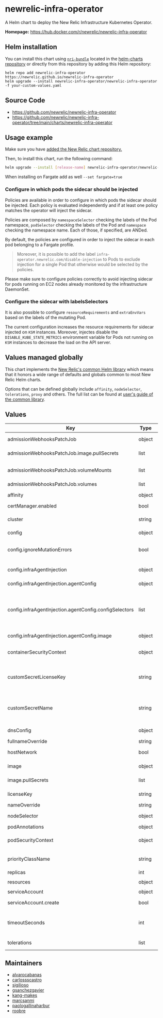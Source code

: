 # newrelic-infra-operator

A Helm chart to deploy the New Relic Infrastructure Kubernetes Operator.

**Homepage:** <https://hub.docker.com/r/newrelic/newrelic-infra-operator>

## Helm installation

You can install this chart using [`nri-bundle`](https://github.com/newrelic/helm-charts/tree/master/charts/nri-bundle) located in the
[helm-charts repository](https://github.com/newrelic/helm-charts) or directly from this repository by adding this Helm repository:

```shell
helm repo add newrelic-infra-operator https://newrelic.github.io/newrelic-infra-operator
helm upgrade --install newrelic-infra-operator/newrelic-infra-operator -f your-custom-values.yaml
```

## Source Code

* <https://github.com/newrelic/newrelic-infra-operator>
* <https://github.com/newrelic/newrelic-infra-operator/tree/main/charts/newrelic-infra-operator>

## Usage example

Make sure you have [added the New Relic chart repository.](../../README.md#install)

Then, to install this chart, run the following command:

```sh
helm upgrade --install [release-name] newrelic-infra-operator/newrelic-infra-operator --set cluster=my_cluster_name --set licenseKey [your-license-key]
```

When installing on Fargate add as well `--set fargate=true`

### Configure in which pods the sidecar should be injected

Policies are available in order to configure in which pods the sidecar should be injected.
Each policy is evaluated independently and if at least one policy matches the operator will inject the sidecar.

Policies are composed by `namespaceSelector` checking the labels of the Pod namespace, `podSelector` checking
the labels of the Pod and `namespace` checking the namespace name. Each of those, if specified, are ANDed.

By default, the policies are configured in order to inject the sidecar in each pod belonging to a Fargate profile.

> Moreover, it is possible to add the label `infra-operator.newrelic.com/disable-injection` to Pods to exclude injection
for a single Pod that otherwise would be selected by the policies.

Please make sure to configure policies correctly to avoid injecting sidecar for pods running on EC2 nodes
already monitored by the infrastructure DaemonSet.

### Configure the sidecar with labelsSelectors

It is also possible to configure `resourceRequirements` and `extraEnvVars` based on the labels of the mutating Pod.

The current configuration increases the resource requirements for sidecar injected on `KSM` instances. Moreover,
injectes disable the `DISABLE_KUBE_STATE_METRICS` environment variable for Pods not running on `KSM` instances
to decrease the load on the API server.

## Values managed globally

This chart implements the [New Relic's common Helm library](https://github.com/newrelic/helm-charts/tree/master/library/common-library) which
means that it honors a wide range of defaults and globals common to most New Relic Helm charts.

Options that can be defined globally include `affinity`, `nodeSelector`, `tolerations`, `proxy` and others. The full list can be found at
[user's guide of the common library](https://github.com/newrelic/helm-charts/blob/master/library/common-library/README.md).

## Values

| Key | Type | Default | Description |
|-----|------|---------|-------------|
| admissionWebhooksPatchJob | object | See `values.yaml` | Image used to create certificates and inject them to the admission webhook |
| admissionWebhooksPatchJob.image.pullSecrets | list | `[]` | The secrets that are needed to pull images from a custom registry. |
| admissionWebhooksPatchJob.volumeMounts | list | `[]` | Volume mounts to add to the job, you might want to mount tmp if Pod Security Policies. Enforce a read-only root. |
| admissionWebhooksPatchJob.volumes | list | `[]` | Volumes to add to the job container. |
| affinity | object | `{}` | Sets pod/node affinities. Can be configured also with `global.affinity` |
| certManager.enabled | bool | `false` | Use cert manager for webhook certs |
| cluster | string | `""` | Name of the Kubernetes cluster monitored. Mandatory. Can be configured also with `global.cluster` |
| config | object | See `values.yaml` | Operator configuration |
| config.ignoreMutationErrors | bool | `true` | IgnoreMutationErrors instruments the operator to ignore injection error instead of failing. If set to false errors of the injection could block the creation of pods. |
| config.infraAgentInjection | object | See `values.yaml` | configuration of the sidecar injection webhook |
| config.infraAgentInjection.agentConfig | object | See `values.yaml` | agentConfig contains the configuration for the container agent injected |
| config.infraAgentInjection.agentConfig.configSelectors | list | See `values.yaml` | configSelectors is the way to configure resource requirements and extra envVars of the injected sidecar container. When mutating it will be applied the first configuration having the labelSelector matching with the mutating pod. |
| config.infraAgentInjection.agentConfig.image | object | See `values.yaml` | Image of the infrastructure agent to be injected. |
| containerSecurityContext | object | `{}` | Sets security context (at container level). Can be configured also with `global.containerSecurityContext` |
| customSecretLicenseKey | string | `""` | In case you don't want to have the license key in you values, this allows you to point to which secret key is the license key located. Can be configured also with `global.customSecretLicenseKey` |
| customSecretName | string | `""` | In case you don't want to have the license key in you values, this allows you to point to a user created secret to get the key from there. Can be configured also with `global.customSecretName` |
| dnsConfig | object | `{}` | Sets pod's dnsConfig. Can be configured also with `global.dnsConfig` |
| fullnameOverride | string | `""` | Override the full name of the release |
| hostNetwork | bool | `false` | Sets pod's hostNetwork. Can be configured also with `global.hostNetwork` |
| image | object | See `values.yaml` | Image for the New Relic Infrastructure Operator |
| image.pullSecrets | list | `[]` | The secrets that are needed to pull images from a custom registry. |
| licenseKey | string | `""` | This set this license key to use. Can be configured also with `global.licenseKey` |
| nameOverride | string | `""` | Override the name of the chart |
| nodeSelector | object | `{}` | Sets pod's node selector. Can be configured also with `global.nodeSelector` |
| podAnnotations | object | `{}` | Annotations to add to the pod. |
| podSecurityContext | object | `{"fsGroup":1001,"runAsGroup":1001,"runAsUser":1001}` | Sets security context (at pod level). Can be configured also with `global.podSecurityContext` |
| priorityClassName | string | `""` | Sets pod's priorityClassName. Can be configured also with `global.priorityClassName` |
| replicas | int | `1` |  |
| resources | object | `{"limits":{"memory":"80M"},"requests":{"cpu":"100m","memory":"30M"}}` | Resources available for this pod |
| serviceAccount | object | See `values.yaml` | Settings controlling ServiceAccount creation |
| serviceAccount.create | bool | `true` | Specifies whether a ServiceAccount should be created |
| timeoutSeconds | int | `28` | Webhook timeout Ref: https://kubernetes.io/docs/reference/access-authn-authz/extensible-admission-controllers/#timeouts |
| tolerations | list | `[]` | Sets pod's tolerations to node taints. Can be configured also with `global.tolerations` |

## Maintainers

* [alvarocabanas](https://github.com/alvarocabanas)
* [carlossscastro](https://github.com/carlossscastro)
* [sigilioso](https://github.com/sigilioso)
* [gsanchezgavier](https://github.com/gsanchezgavier)
* [kang-makes](https://github.com/kang-makes)
* [marcsanmi](https://github.com/marcsanmi)
* [paologallinaharbur](https://github.com/paologallinaharbur)
* [roobre](https://github.com/roobre)
